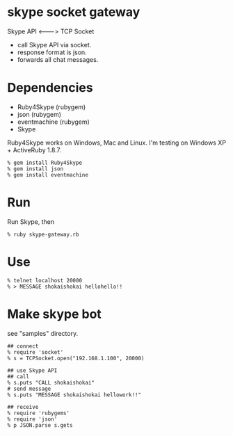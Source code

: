 skype socket gateway
====================
Skype API <---> TCP Socket

* call Skype API via socket.
* response format is json.
* forwards all chat messages.

Dependencies
============
* Ruby4Skype (rubygem)
* json (rubygem)
* eventmachine (rubygem)
* Skype

Ruby4Skype works on Windows, Mac and Linux.
I'm testing on Windows XP + ActiveRuby 1.8.7.

    % gem install Ruby4Skype 
    % gem install json
    % gem install eventmachine


Run
===

Run Skype, then

    % ruby skype-gateway.rb


Use
===

    % telnet localhost 20000
    % > MESSAGE shokaishokai hellohello!!


Make skype bot
==============
see "samples" directory.

    ## connect
    % require 'socket'
    % s = TCPSocket.open("192.168.1.100", 20000)

    ## use Skype API
    ## call
    % s.puts "CALL shokaishokai"
    # send message
    % s.puts "MESSAGE shokaishokai hellowork!!"

    ## receive
    % require 'rubygems'
    % require 'json'
    % p JSON.parse s.gets
 